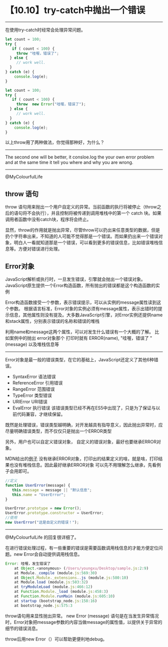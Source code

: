 # 【10.10】try-catch中抛出一个错误

---

在使用try-catch时经常会处理异常问题。

```javascript
let count = 100;
try {
   if ( count < 100) {
     throw "哇喔，错误了";
  } else {
     // work well.
  }
} catch (e) {
    console.log(e);
}

```

```javascript
let count = 100;
try {
   if ( count < 100) {
     throw  new Error("哇喔，错误了");
  } else {
     // work well.
  }
} catch (e) {
    console.log(e);
}

```

以上throw用了两种做法，你觉得那种好，为什么？

---

The second one will be better, it consloe.log the your own error problem and at the same time it tell you where and why you are wrong.

---

@MyColourfulLife

## throw 语句

throw 语句用来抛出一个用户自定义的异常。当前函数的执行将被停止（throw之后的语句将不会执行），并且控制将被传递到调用堆栈中的第一个 catch 块。如果调用者函数中没有catch块，程序将会终止。

显然，throw的作用就是抛出异常，尽管throw可以扔出来任意类型的数据，但是扔个字符串出来，不知道的人可能不觉得那是一个错误。而如果扔出来一个错误对象，明白人一看就知道那是一个错误，可以看到更多的错误信息，比如错误堆栈信息等。方便对错误进行处理。

## Error对象

JavaScript解析或执行时，一旦发生错误，引擎就会抛出一个错误对象。JavaScript原生提供一个Error构造函数，所有抛出的错误都是这个构造函数的实例

Error构造函数接受一个参数，表示错误提示，可以从实例的message属性读到这个参数。
根据语言标准，Error对象的实例必须有message属性，表示出错时的提示信息，其他属性则没有提及。大多数JavaScript引擎，对Error实例还提供name和stack属性，分别表示错误的名称和错误的堆栈

利用name和message这两个属性，可以对发生什么错误有一个大概的了解。
比如案例中的抛出 error对象那个 打印时就有 ERROR(name), "哇喔，错误了 "(message) 以及堆栈信息等

---

Error对象是最一般的错误类型，在它的基础上，JavaScript还定义了其他6种错误。

- SyntaxError 语法错误
- ReferenceError 引用错误
- RangeError 范围错误
- TypeError 类型错误
- URIError URI错误
- EvalError 执行错误 该错误类型已经不再在ES5中出现了，只是为了保证与以前代码兼容，才继续保留。

既然是处理错误，错误类型越明确，对开发越具有指导意义，因此抛出异常时，应尽量明确错误类型，而不仅仅只是抛出一个ERROR类型

另外，用户也可以自定义错误对象， 自定义的错误对象，最好也要继承ERROR对象。

MDN给出的[例子](https://developer.mozilla.org/zh-CN/docs/Web/JavaScript/Reference/Statements/throw) 没有继承ERROR对象，打印出的结果定义的啥，就是啥，打印结果也没有堆栈信息。因此最好继承ERROR对象
可以先不用理解怎么继承，先看例子会用即可。

```javascript
//定义
function UserError(message) {
   this.message = message || "默认信息";
   this.name = "UserError";
}

UserError.prototype = new Error();
UserError.prototype.constructor = UserError;
//使用
new UserError("这是自定义的错误！");

```

---

@MyColourfulLife 的回复很详细了。

在进行错误处理过程，有一些重要的错误是需要函数调用栈信息的才能方便定位问题。new Error会自动提供调用栈信息。

```javascript
Error: 哇喔，发生错误了
    at Object.<anonymous> (/Users/youngxu/Desktop/sample.js:2:9)
    at Module._compile (module.js:569:30)
    at Object.Module._extensions..js (module.js:580:10)
    at Module.load (module.js:503:32)
    at tryModuleLoad (module.js:466:12)
    at Function.Module._load (module.js:458:3)
    at Function.Module.runMain (module.js:605:10)
    at startup (bootstrap_node.js:158:16)
    at bootstrap_node.js:575:3

```

throw语句用来显性抛出异常。
new Error (message) 语句是在当发生异常情况时，Error对象把message参数的内容当做message的属性值，以提供关于异常的细节的错误消息。

throw后用new Error（）可以帮助更便利地debug。

